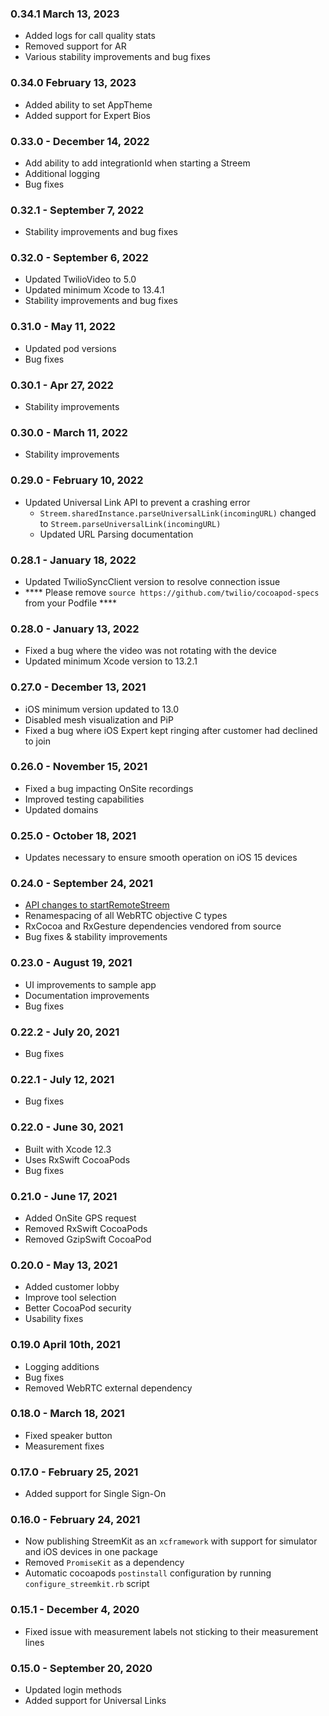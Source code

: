 ### 0.34.1 March 13, 2023
- Added logs for call quality stats
- Removed support for AR 
- Various stability improvements and bug fixes

### 0.34.0 February 13, 2023

- Added ability to set AppTheme
- Added support for Expert Bios

### 0.33.0 - December 14, 2022

- Add ability to add integrationId when starting a Streem
- Additional logging
- Bug fixes

### 0.32.1 - September 7, 2022

- Stability improvements and bug fixes

### 0.32.0 - September 6, 2022

- Updated TwilioVideo to 5.0
- Updated minimum Xcode to 13.4.1
- Stability improvements and bug fixes

### 0.31.0 - May 11, 2022

-   Updated pod versions
-   Bug fixes

### 0.30.1 - Apr 27, 2022

-   Stability improvements 

### 0.30.0 - March 11, 2022

-   Stability improvements 
    
### 0.29.0 - February 10, 2022

-   Updated Universal Link API to prevent a crashing error
    -   `Streem.sharedInstance.parseUniversalLink(incomingURL)` changed to `Streem.parseUniversalLink(incomingURL)`
    -   Updated URL Parsing documentation

### 0.28.1 - January 18, 2022

-   Updated TwilioSyncClient version to resolve connection issue
-   **** Please remove `source https://github.com/twilio/cocoapod-specs` from your Podfile ****

### 0.28.0 - January 13, 2022

-   Fixed a bug where the video was not rotating with the device
-   Updated minimum Xcode version to 13.2.1

### 0.27.0 - December 13, 2021

-   iOS minimum version updated to 13.0
-   Disabled mesh visualization and PiP
-   Fixed a bug where iOS Expert kept ringing after customer had declined to join

### 0.26.0 - November 15, 2021

-   Fixed a bug impacting OnSite recordings
-   Improved testing capabilities
-   Updated domains

### 0.25.0 - October 18, 2021

-   Updates necessary to ensure smooth operation on iOS 15 devices

### 0.24.0 - September 24, 2021

-   [API changes to startRemoteStreem](docs/remote.md)
-   Renamespacing of all WebRTC objective C types
-   RxCocoa and RxGesture dependencies vendored from source
-   Bug fixes & stability improvements

### 0.23.0 - August 19, 2021

-   UI improvements to sample app
-   Documentation improvements
-   Bug fixes

### 0.22.2 - July 20, 2021

-   Bug fixes

### 0.22.1 - July 12, 2021

-   Bug fixes

### 0.22.0 - June 30, 2021

-   Built with Xcode 12.3
-   Uses RxSwift CocoaPods
-   Bug fixes

### 0.21.0 - June 17, 2021

-   Added OnSite GPS request
-   Removed RxSwift CocoaPods
-   Removed GzipSwift CocoaPod

### 0.20.0 - May 13, 2021

-   Added customer lobby
-   Improve tool selection
-   Better CocoaPod security
-   Usability fixes

### 0.19.0 April 10th, 2021

-   Logging additions
-   Bug fixes
-   Removed WebRTC external dependency

### 0.18.0 - March 18, 2021

-   Fixed speaker button
-   Measurement fixes

### 0.17.0 - February 25, 2021

-   Added support for Single Sign-On

### 0.16.0 - February 24, 2021

-   Now publishing StreemKit as an `xcframework` with support for simulator and iOS devices in one package
-   Removed `PromiseKit` as a dependency
-   Automatic cocoapods `postinstall` configuration by running `configure_streemkit.rb` script

### 0.15.1 - December 4, 2020

-   Fixed issue with measurement labels not sticking to their measurement lines

### 0.15.0 - September 20, 2020

-   Updated login methods
-   Added support for Universal Links
